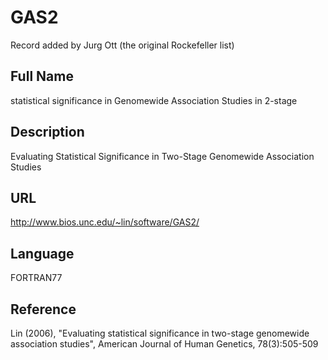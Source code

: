 # GAS2
Record added by Jurg Ott (the original Rockefeller list)

## Full Name
statistical significance in Genomewide Association Studies in 2-stage

## Description
Evaluating Statistical Significance in Two-Stage Genomewide Association Studies

## URL
http://www.bios.unc.edu/~lin/software/GAS2/

## Language
FORTRAN77

## Reference
Lin (2006), "Evaluating statistical significance in two-stage genomewide association studies", American Journal of Human Genetics, 78(3):505-509